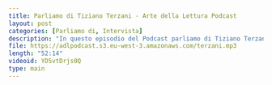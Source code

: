 ```yaml
---
title: Parliamo di Tiziano Terzani - Arte della Lettura Podcast
layout: post
categories: [Parliamo di, Intervista]
description: "In questo episodio del Podcast parliamo di Tiziano Terzani in compagnia del primo ospite, mio padre!"
file: https://adlpodcast.s3.eu-west-3.amazonaws.com/terzani.mp3
length: "52:14"
videoid: YD5vtDrjs0Q
type: main
---
```

